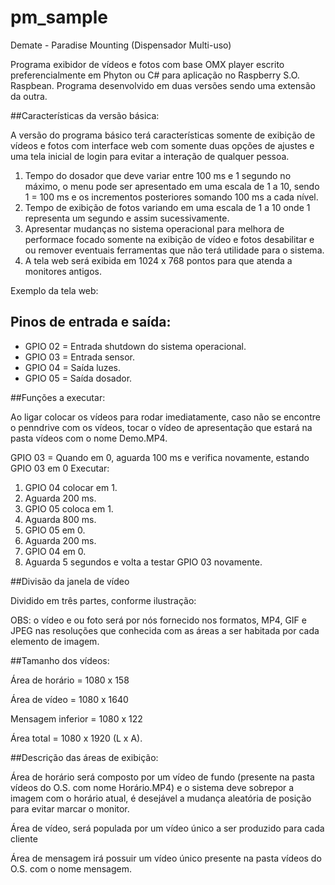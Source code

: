 # pm_sample
Demate - Paradise Mounting (Dispensador Multi-uso)

Programa exibidor de vídeos e fotos com base OMX player escrito preferencialmente em Phyton ou C# para aplicação no Raspberry S.O. Raspbean. 
Programa desenvolvido em duas versões sendo uma extensão da outra. 

##Características da versão básica: 

A versão do programa básico terá características somente de exibição de vídeos e fotos com interface web com somente duas opções de ajustes e uma tela inicial de login para evitar a interação de qualquer pessoa. 
1. Tempo do dosador que deve variar entre 100 ms e 1 segundo no máximo, o menu pode ser apresentado em uma escala de 1 a 10, sendo 1 = 100 ms e os incrementos posteriores somando 100 ms a cada nível. 
2. Tempo de exibição de fotos variando em uma escala de 1 a 10 onde 1 representa um segundo e assim sucessivamente. 
3. Apresentar mudanças no sistema operacional para melhora de performace focado somente na exibição de vídeo e fotos desabilitar e ou remover eventuais ferramentas que não terá utilidade para o sistema. 
4. A tela web será exibida em 1024 x 768 pontos para que atenda a monitores antigos. 

Exemplo da tela web: 

## Pinos de entrada e saída: 

- GPIO 02 = Entrada shutdown do sistema operacional. 
- GPIO 03 = Entrada sensor. 
- GPIO 04 = Saída luzes. 
- GPIO 05 = Saída dosador. 

##Funções a executar: 

Ao ligar colocar os vídeos para rodar imediatamente, caso não se encontre o penndrive com os vídeos, tocar o vídeo de apresentação que estará na pasta vídeos com o nome Demo.MP4.
 
GPIO 03 = Quando em 0, aguarda 100 ms e verifica novamente,
 estando GPIO 03 em 0 Executar: 
 
1. GPIO 04 colocar em 1. 
2. Aguarda 200 ms. 
3. GPIO 05 coloca em 1. 
4. Aguarda 800 ms. 
5. GPIO 05 em 0. 
6. Aguarda 200 ms. 
7. GPIO 04 em 0. 
8. Aguarda 5 segundos e volta a testar GPIO 03 novamente. 

##Divisão da janela de vídeo

Dividido em três partes, conforme ilustração: 

OBS: o vídeo e ou foto será por nós fornecido nos formatos, MP4, GIF e JPEG nas resoluções que conhecida com as áreas a ser habitada por cada elemento de imagem. 

##Tamanho dos vídeos: 

Área de horário = 1080 x 158 

Área de vídeo = 1080 x 1640 

Mensagem inferior = 1080 x 122 

Área total = 1080 x 1920 (L x A). 

##Descrição das áreas de exibição: 

Área de horário será composto por um vídeo de fundo (presente na pasta vídeos do O.S. com nome Horário.MP4) e o sistema deve sobrepor a imagem com o horário atual, é desejável a mudança aleatória de posição para evitar marcar o monitor. 

Área de vídeo, será populada por um vídeo único a ser produzido para cada cliente 

Área de mensagem irá possuir um vídeo único presente na pasta vídeos do O.S. com o nome mensagem. 

